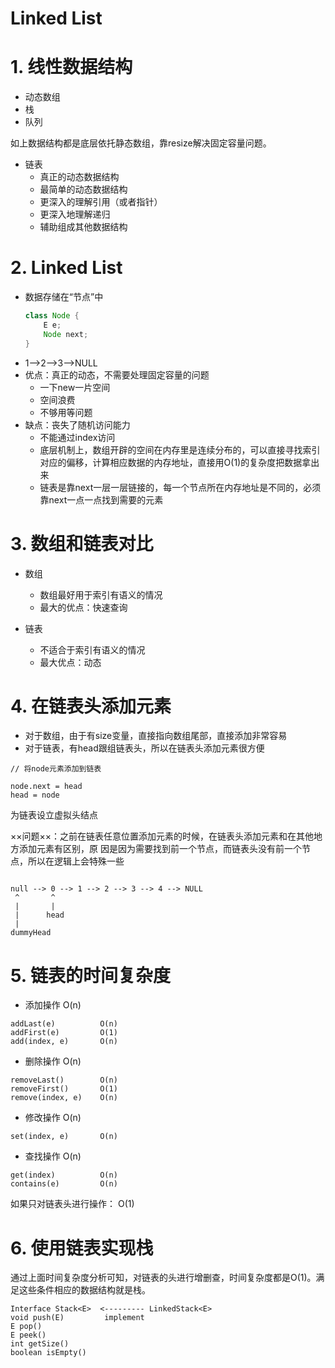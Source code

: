 Linked List
==========


# 1. 线性数据结构

- 动态数组
- 栈
- 队列

如上数据结构都是底层依托静态数组，靠resize解决固定容量问题。

- 链表
    - 真正的动态数据结构
    - 最简单的动态数据结构
    - 更深入的理解引用（或者指针）
    - 更深入地理解递归
    - 辅助组成其他数据结构
    

# 2. Linked List

- 数据存储在“节点”中
    ```java
    class Node {
        E e;
        Node next;
    }

    ```
- 1-->2-->3-->NULL
- 优点：真正的动态，不需要处理固定容量的问题
    - 一下new一片空间
    - 空间浪费
    - 不够用等问题
- 缺点：丧失了随机访问能力
    - 不能通过index访问
    - 底层机制上，数组开辟的空间在内存里是连续分布的，可以直接寻找索引对应的偏移，计算相应数据的内存地址，直接用O(1)的复杂度把数据拿出来
    - 链表是靠next一层一层链接的，每一个节点所在内存地址是不同的，必须靠next一点一点找到需要的元素


# 3. 数组和链表对比

- 数组
    - 数组最好用于索引有语义的情况
    - 最大的优点：快速查询

- 链表
    - 不适合于索引有语义的情况
    - 最大优点：动态

        
# 4. 在链表头添加元素

- 对于数组，由于有size变量，直接指向数组尾部，直接添加非常容易
- 对于链表，有head跟组链表头，所以在链表头添加元素很方便

```
// 将node元素添加到链表

node.next = head
head = node
```

为链表设立虚拟头结点

××问题××：之前在链表任意位置添加元素的时候，在链表头添加元素和在其他地方添加元素有区别，原
因是因为需要找到前一个节点，而链表头没有前一个节点，所以在逻辑上会特殊一些


```

null --> 0 --> 1 --> 2 --> 3 --> 4 --> NULL
 ^       ^
 |       |
 |      head
 |
dummyHead

```

# 5. 链表的时间复杂度

- 添加操作  O(n)

```
addLast(e)          O(n)
addFirst(e)         O(1)
add(index, e)       O(n) 
```

- 删除操作  O(n)

``` 
removeLast()        O(n)
removeFirst()       O(1)
remove(index, e)    O(n)
```

- 修改操作  O(n)

``` 
set(index, e)       O(n)
```

- 查找操作  O(n)

``` 
get(index)          O(n)
contains(e)         O(n)
```

如果只对链表头进行操作：    O(1)


# 6. 使用链表实现栈

通过上面时间复杂度分析可知，对链表的头进行增删查，时间复杂度都是O(1)。满足这些条件相应的数据结构就是栈。

``` 
Interface Stack<E>  <--------- LinkedStack<E>
void push(E)         implement
E pop()
E peek()
int getSize()
boolean isEmpty()

```